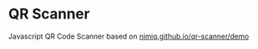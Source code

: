 # QR Scanner

Javascript QR Code Scanner based on [nimiq.github.io/qr-scanner/demo](https://github.com/nimiq/qr-scanner)
